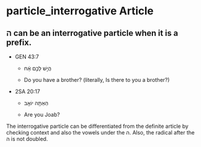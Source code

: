 # particle_interrogative Article
## ה can be an interrogative particle when it is a prefix.

* GEN 43:7

    * הֲיֵ֣שׁ לָכֶ֣ם אָ֔ח 

    * Do you have a brother? (literally, Is there to you a brother?)

* 2SA 20:17

    * הַאַתָּ֥ה יוֹאָ֖ב 

    * Are you Joab?

The interrogative particle can be differentiated from the definite article by checking context and also the vowels under the ה. Also, the radical after the ה is not doubled.
